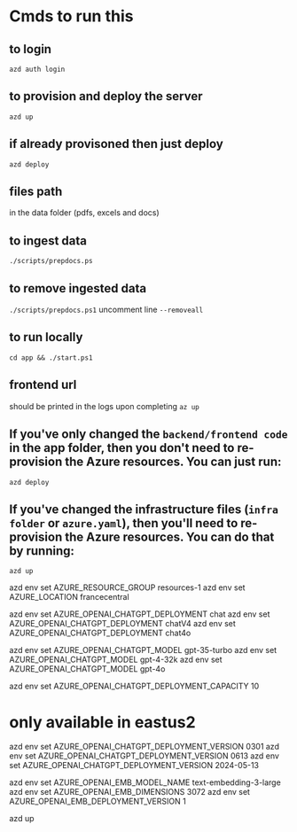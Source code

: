 # Cmds to run this

## to login
`azd auth login`

## to provision and deploy the server
`azd up`

## if already provisoned then just deploy
`azd deploy`

## files path
in the data folder (pdfs, excels and docs)

## to ingest data
`./scripts/prepdocs.ps`

## to remove ingested data 
`./scripts/prepdocs.ps1` uncomment line `--removeall`

## to run locally
`cd app && ./start.ps1`

## frontend url 
should be printed in the logs upon completing `az up`

## If you've only changed the `backend/frontend code` in the app folder, then you don't need to re-provision the Azure resources. You can just run:
`azd deploy`

## If you've changed the infrastructure files (`infra folder` or `azure.yaml`), then you'll need to re-provision the Azure resources. You can do that by running:
`azd up`

azd env set AZURE_RESOURCE_GROUP resources-1
azd env set AZURE_LOCATION francecentral

azd env set AZURE_OPENAI_CHATGPT_DEPLOYMENT chat
azd env set AZURE_OPENAI_CHATGPT_DEPLOYMENT chatV4
azd env set AZURE_OPENAI_CHATGPT_DEPLOYMENT chat4o

azd env set AZURE_OPENAI_CHATGPT_MODEL gpt-35-turbo
azd env set AZURE_OPENAI_CHATGPT_MODEL gpt-4-32k
azd env set AZURE_OPENAI_CHATGPT_MODEL gpt-4o

azd env set AZURE_OPENAI_CHATGPT_DEPLOYMENT_CAPACITY 10

# only available in eastus2
azd env set AZURE_OPENAI_CHATGPT_DEPLOYMENT_VERSION 0301 
azd env set AZURE_OPENAI_CHATGPT_DEPLOYMENT_VERSION 0613
azd env set AZURE_OPENAI_CHATGPT_DEPLOYMENT_VERSION 2024-05-13

azd env set AZURE_OPENAI_EMB_MODEL_NAME text-embedding-3-large
azd env set AZURE_OPENAI_EMB_DIMENSIONS 3072
azd env set AZURE_OPENAI_EMB_DEPLOYMENT_VERSION 1

azd up

